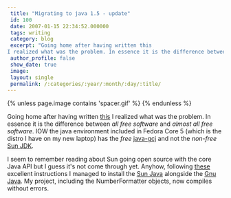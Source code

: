```yaml
---
 title: "Migrating to java 1.5 - update"
 id: 100
 date: 2007-01-15 22:34:52.000000
 tags: writing
 category: blog
 excerpt: "Going home after having written this
I realized what was the problem. In essence it is the difference between all free software and almost all free software. IOW the java environment included in Fedor..."
 author_profile: false
 show_date: true
 image: 
 layout: single
 permalink: /:categories/:year/:month/:day/:title/
---
```

{% unless page.image contains 'spacer.gif' %}
{% endunless %}

Going home after having written <a href="http://www.henrikfrisk.com/diary/archives/2007/01/migrating_to_ja.php">this</a>
I realized what was the problem. In essence it is the difference between <em>all free software</em> and <em>almost all free software</em>. IOW the java environment included in Fedora Core 5 (which is the distro I have on my new laptop) has the <em>free</em> <a href="http://gcc.gnu.org/java/">java-gcj</a> and not the <em>non-free</em> <a href="http://java.sun.com/">Sun JDK</a>.



I seem to remember reading about Sun going open source with the core Java API but I guess it's not come through yet. Anyhow, following <a href="http://ccl.net/cca/software/SOURCES/JAVA/JSDK-1.5/index5.shtml">these </a>excellent instructions I managed to install the <a href="http://java.sun.com/">Sun Java</a> alongside the <a href="http://gcc.gnu.org/java/">Gnu Java</a>. My project, including the NumberFormatter objects, now compiles without errors.
